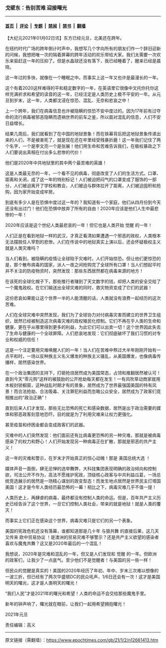 ### 戈壁东：告别苦难 迎接曙光

---

#### [首页](../../../..?n12661413) &nbsp;|&nbsp; [评论](../../../../../epoch-comment?n12661413) &nbsp;|&nbsp; [专题](../../../../../epoch-special?n12661413) &nbsp;|&nbsp; [禁闻](../../../../../epoch-news?n12661413) &nbsp;|&nbsp; [禁书](../../../../../books?n12661413) &nbsp;|&nbsp; [翻墙](https://github.com/gfw-breaker/nogfw/blob/master/README.md?n12661413)


<div class="post_content" id="artbody" itemprop="articleBody">
 <!-- article content begin -->
 <p>
  【大纪元2021年01月02日讯】东方已经元旦，北美还在跨年。
 </p>
 <p>
  在纽约时代广场的跨年倒计时声中，我想写几个字向所有的朋友们作一个辞旧迎新的问候，我想把唯一次的隔着屏幕的跨年活动的欢乐带给大家。我们太需要一次欢乐来驱赶这一年的压抑了。但是水晶球还没有落下，我已经睡着了，醒来已经是晨晓。
 </p>
 <p>
  这一年过的多快，就像在一个睡眠之中。而事实上这一年又也许是最漫长的一年。
 </p>
 <p>
  这个有着2020这样难得的平和稳定数字的一年，在英语里它很像中文托你托你这样充满祈求和希望的读音的这一年，已经注定是人类历史上极不平安的一年。从元旦到岁末，这一年，人类都沈浸在惊恐、混乱、无奈和悲哀之中！
 </p>
 <p>
  上一个跨年，我们在病毒信息也许被隐瞒的惊恐不安中度过的。因为17年前有过夺命的流行病毒被邪恶隐瞒而遗祸世界的前车之鉴，所以面对混乱的信息，人们不安日益增长。
 </p>
 <p>
  结果几周后，我们就看到了在中国的地狱景象！而在铁幕背后把这地狱景象传递出来的人们，不是被害死了，就是现在还在牢里经受残暴折磨！这一年我们记住了两个名字，一个是李文亮一个是张展！他们用生命和苦难告诉我们，在极权暴政之下人们要说出真相在付出多么悲惨的代价！
 </p>
 <p>
  他们是2020年中共地狱里的其中两个最苦难的英雄！
 </p>
 <p>
  这是人类最无奈的一年，一个看不见的病毒，彻底改变了人们的生活方式。口罩、距离和关闭，成了这一年的特别标记！人们被迫把闷气的口罩变成了服饰的一部分，人们被迫离开了学校和教会，人们被迫与群体拉开了距离，人们被迫囤积和抢购，因为家开始变成牢房。
 </p>
 <p>
  到底有多少人是在恐惧中度过这一年的？我知道有一个家庭，他们从四月份到今天还没有出过门！他们在恐惧中放弃了所有的自由！2020年应该是他们人生中最悲惨的一年！
 </p>
 <p>
  2020年应该是这个世纪人类最悲哀的一年！但它也是人类开始
  <ok href="https://www.epochtimes.com/gb/tag/%E8%A7%89%E9%86%92.html">
   觉醒
  </ok>
  的一年！
 </p>
 <p>
  人们正是在看到地狱一样的武汉，才真正看清如果遭遇一个邪恶的政权，人类根本无法摆脱任人宰割的悲惨。人们在传说中的地狱真实上演以后，还会怀疑极权主义就是人类灾难吗？
 </p>
 <p>
  当人们看到，被隐瞒的疫情让全球陷于灾难时，人们开始惊恐。但让他们更惊恐的是，那个散布病毒的国家，派人一夜之间抢购完了全球所有口罩！当人们想起平时并不关注的防疫物资时，突然发现：那些东西居然都在病毒来源的地方！
 </p>
 <p>
  在该死的全球化幌子下，那些推行者赚到了天文数字的钱，却把人类的安全交给了一个魔鬼政权。在它们输送出全球灾难的同时，救灾物资变成了它们的武器！
 </p>
 <p>
  这份悲哀如果能让这个世界一半的人能清醒的话，人类就没有浪费一起经历的这次苦难。
 </p>
 <p>
  人们在全球灾难中突然发现，我们为了全球协力对付病毒灾害而建立的世界卫生组织，居然已经被制造这次病毒灾难的政权殖民化控制。它们不再在乎人类的生命和健康，更在乎从哪里得到更多的利益，为此它们可以出卖一切！这个世界因此失去了生命与健康的一个全球屏障。人们悲哀地发现：它们彻底破坏了我们习惯的对专业和权威的信任！
 </p>
 <p>
  这是一个注定要用灾难唤醒人们的一年！当人们在苦难中熬过大半年刚刚开始有一点平和时，一场以反种族主义名义爆发的种族主义骚乱，从美国爆发，也像病毒传播样，居然感染世界。
 </p>
 <p>
  在一个政治集团的支持下，打砸抢烧居然成为美国常态，占领和推翻居然被认可！直到今天“零元购”这样的被鼓励的公开抢劫每天都在发生！一有风吹草动商家就用木板封锁橱窗，这种战乱时期才有的景象，居然成为了世界最强国美国的特有风景！而合法抢劫、合法吸毒、关注罪犯利益而忽略公众安全，居然成为了政客们竞相推出的“政治正确”！
 </p>
 <p>
  直到后来人们才发现，那些无比恐怖的死亡和感染数据，居然是出于政治需要的媒体和邪恶政客刻意地恐吓。目的就是为了利用灾难来让权力更强化。
 </p>
 <p>
  甚至疫苗和纾困金都会变成政客们的武器。
 </p>
 <p>
  灾难中的人们突然发现：他们面前还有比病毒更恐怖的另一种灾难，那就是被病毒感染了的权力和野心！人们开始发现另一种病毒正在扩散，那就是邪恶的共产主义！
 </p>
 <p>
  这一年的灾难和警示，在岁末才开始真正的惊心动魄！那是
  <ok href="https://www.epochtimes.com/gb/tag/%E7%BE%8E%E5%9B%BD%E6%80%BB%E7%BB%9F%E5%A4%A7%E9%80%89.html">
   美国总统大选
  </ok>
  ！
 </p>
 <p>
  媒体声音一面倒，肆无忌惮的选举舞弊，大科技集团表现明确的政治倾向和控制欲，司法公开不作为，高法不愿维护宪政，顶级核心政客与中共利益瓜葛，一场总统竞选展示的居然是一场精心谋划的政变型态！而发生地点居然是世界民主灯塔国美国！这才是今年人类经历最恐怖的一幕！相比之下，病毒灾难几乎不值一提！
 </p>
 <p>
  人类历史上，再肆虐的病毒，最终都没有控制人类的命运。但是，百年共产主义历史已经告诉了这个世界，一旦它们控制人类社会，带来的就是地狱！就是人类的覆灭！
 </p>
 <p>
  而事实上它们正在感染这个世界，病毒灾难只是它们的另一个表象。
 </p>
 <p>
  美国的宪政危机还没有落幕，谁都知道那是几十年
  <ok href="https://www.epochtimes.com/gb/tag/%E4%B8%8E%E7%8B%BC%E5%85%B1%E8%88%9E.html">
   与狼共舞
  </ok>
  的直接后果，这几天又传来
  <ok href="https://www.epochtimes.com/gb/tag/%E6%AC%A7%E4%B8%AD%E8%B4%B8%E6%98%93%E5%8D%8F%E8%AE%AE.html">
   欧中贸易协议
  </ok>
  ！是澳洲的贸易灾难不够警示？还是共产主义欲望的感染者喜欢与魔鬼共舞？这又是2020年最后的一个混乱！
 </p>
 <p>
  我想说，2020年是灾难和混乱的一年，但又是人们发现和
  <ok href="https://www.epochtimes.com/gb/tag/%E8%A7%89%E9%86%92.html">
   觉醒
  </ok>
  的一年。但欧洲的政客们，让我少了一点底气。至少他们不是觉醒者！与美国的另一些一样！
 </p>
 <p>
  但民众的觉醒是真实的！美国的2020年经历了年初、年中、岁末三次难以想像的一波三折，但已经有了两次华盛顿DC的民众吼声，1/6日还会有一次！这才是美国明天的曙光，这才是人类明天的曙光！
 </p>
 <p>
  “我们人民”才是2021年的曙光和希望！人类的命运不会交给那些魔鬼手里。
 </p>
 <p>
  新年的钟声响了，曙光就在眼前，让我们一起用希望拥抱曙光！
 </p>
 <p>
  2021年元旦
 </p>
 <p>
  责任编辑：高义
 </p>
 <!-- article content end -->
 <div id="below_article_ad">
 </div>
</div>


---

原文链接（需翻墙）：https://www.epochtimes.com/gb/21/1/2/n12661413.htm